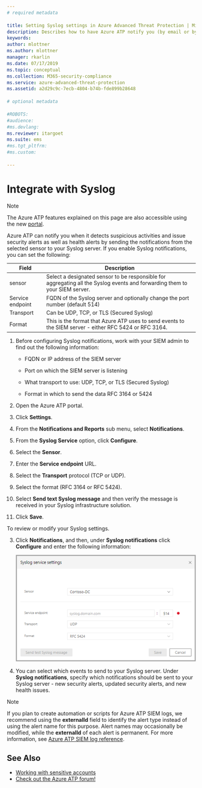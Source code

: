 ```yaml
---
# required metadata

title: Setting Syslog settings in Azure Advanced Threat Protection | Microsoft Docs
description: Describes how to have Azure ATP notify you (by email or by Azure ATP event forwarding) when it detects suspicious activities 
keywords:
author: mlottner
ms.author: mlottner
manager: rkarlin
ms.date: 07/17/2019
ms.topic: conceptual
ms.collection: M365-security-compliance
ms.service: azure-advanced-threat-protection
ms.assetid: a2d29c9c-7ecb-4804-b74b-fde899b28648

# optional metadata

#ROBOTS:
#audience:
#ms.devlang:
ms.reviewer: itargoet
ms.suite: ems
#ms.tgt_pltfrm:
#ms.custom:

---
```




# Integrate with Syslog

> [!NOTE]
> The Azure ATP features explained on this page are also accessible using the new [portal](https://portal.cloudappsecurity.com).

Azure ATP can notify you when it detects suspicious activities and issue security alerts as well as health alerts by sending the notifications from the selected sensor to your Syslog server. If you enable Syslog notifications, you can set the following:

   |Field|Description|
   |---------|---------------|
   |sensor|Select a designated sensor to be responsible for aggregating all the Syslog events and forwarding them to your SIEM server.|
   |Service endpoint|FQDN of the Syslog server and optionally change the port number (default 514)|
   |Transport|Can be UDP, TCP, or TLS (Secured Syslog)|
   |Format|This is the format that Azure ATP uses to send events to the SIEM server - either RFC 5424 or RFC 3164.|

1. Before configuring Syslog notifications, work with your SIEM admin to find out the following information:

   -   FQDN or IP address of the SIEM server

   -   Port on which the SIEM server is listening

   -   What transport to use: UDP, TCP, or TLS (Secured Syslog)

   -   Format in which to send the data RFC 3164 or 5424

1. Open the Azure ATP portal. 
2. Click **Settings**.
3. From the **Notifications and Reports** sub menu, select **Notifications**. 
1. From the **Syslog Service** option, click **Configure**.
1. Select the **Sensor**. 
1. Enter the **Service endpoint** URL.
1. Select the **Transport** protocol (TCP or UDP). 
1. Select the format (RFC 3164 or RFC 5424). 
1. Select **Send text Syslog message** and then verify the message is received in your Syslog infrastructure solution. 
1. Click **Save**. 

To review or modify your Syslog settings.  

3. Click **Notifications**, and then, under **Syslog notifications** click **Configure** and enter the following information:

   ![Azure ATP Syslog server settings image](media/atp-syslog.png)

4. You can select which events to send to your Syslog server. Under **Syslog notifications**, specify which notifications should be sent to your Syslog server - new security alerts, updated security alerts, and new health issues.

> [!NOTE]
> If you plan to create automation or scripts for Azure ATP SIEM logs, we recommend using the **externalId** field to identify the alert type instead of using the alert name for this purpose. Alert names may occasionally be modified, while the **externalId** of each alert is permanent. For more information, see [Azure ATP SIEM log reference](cef-format-sa.md). 


## See Also

- [Working with sensitive accounts](sensitive-accounts.md)
- [Check out the Azure ATP forum!](https://aka.ms/azureatpcommunity)
